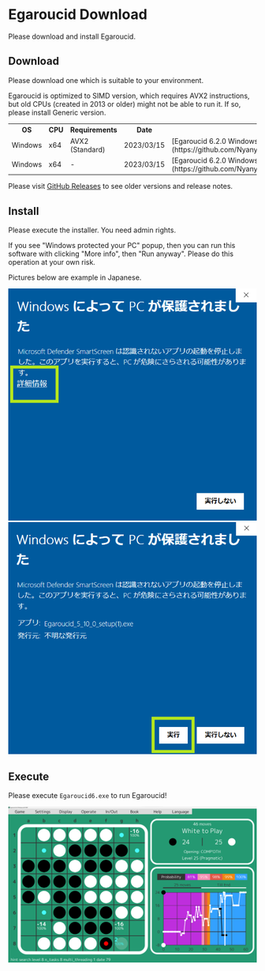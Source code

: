# Egaroucid Download

Please download and install Egaroucid.



## Download

Please download one which is suitable to your environment.



Egaroucid is optimized to SIMD version, which requires AVX2 instructions, but old CPUs (created in 2013 or older) might not be able to run it. If so, please install Generic version.



<table>
    <tr>
        <th>OS</th>
        <th>CPU</th>
        <th>Requirements</th>
        <th>Date</th>
        <th>Download</th>
    </tr>
    <tr>
        <td>Windows</td>
        <td>x64</td>
        <td>AVX2 (Standard)</td>
        <td>2023/03/15</td>
        <td>[Egaroucid 6.2.0 Windows x64 SIMD](https://github.com/Nyanyan/Egaroucid/releases/download/v6.2.0/Egaroucid_6_2_0_SIMD_installer.exe)</td>
    </tr>
    <tr>
        <td>Windows</td>
        <td>x64</td>
        <td>-</td>
        <td>2023/03/15</td>
        <td>[Egaroucid 6.2.0 Windows x64 Generic](https://github.com/Nyanyan/Egaroucid/releases/download/v6.2.0/Egaroucid_6_2_0_Generic_installer.exe)</td>
    </tr>
</table>




Please visit [GitHub Releases](https://github.com/Nyanyan/Egaroucid/releases) to see older versions and release notes.



## Install

Please execute the installer. You need admin rights.

If you see "Windows protected your PC" popup, then you can run this  software with clicking "More info", then "Run anyway". Please do this  operation at your own risk.

Pictures below are example in Japanese.



<div class="centering_box">
    <img class="pic2" src="img/cant_run1.png">
    <img class="pic2" src="img/cant_run2.png">
</div>



## Execute

Please execute <code>Egaroucid6.exe</code> to run Egaroucid!

<div class="centering_box">
    <img class="pic" src="img/egaroucid.png">
</div>
